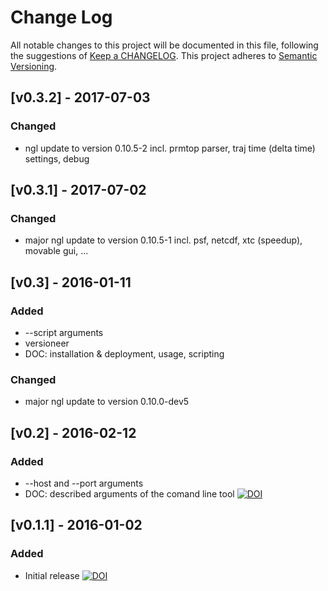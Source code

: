 # Change Log
All notable changes to this project will be documented in this file, following the suggestions of [Keep a CHANGELOG](http://keepachangelog.com/). This project adheres to [Semantic Versioning](http://semver.org/).


## [v0.3.2] - 2017-07-03
### Changed
- ngl update to version 0.10.5-2 incl. prmtop parser, traj time (delta time) settings, debug


## [v0.3.1] - 2017-07-02
### Changed
- major ngl update to version 0.10.5-1 incl. psf, netcdf, xtc (speedup), movable gui, ...


## [v0.3] - 2016-01-11
### Added
- --script arguments
- versioneer
- DOC: installation & deployment, usage, scripting

### Changed
- major ngl update to version 0.10.0-dev5


## [v0.2] - 2016-02-12
### Added
- --host and --port arguments
- DOC: described arguments of the comand line tool
[![DOI](https://zenodo.org/badge/doi/10.5281/zenodo.45961.svg)](http://dx.doi.org/10.5281/zenodo.45961)


## [v0.1.1] - 2016-01-02
### Added
- Initial release
[![DOI](https://zenodo.org/badge/doi/10.5281/zenodo.44286.svg)](http://dx.doi.org/10.5281/zenodo.44286)
